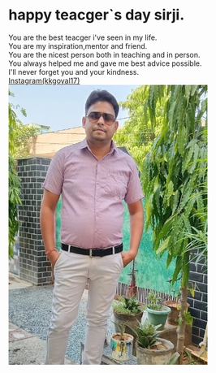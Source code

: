 # happy teacger`s day sirji.
You are the best teacger i've seen in my life.
 <br />
You are my inspiration,mentor and friend.
 <br />
You are the nicest person both in teaching and in person.
 <br />
 You always helped me and gave me best advice possible.
  <br />
  I'll never forget you and your kindness.
   <br />
   <a href="https://www.instagram.com/kkgoyal17/">Instagram(kkgoyal17)</a>
    <br />
<img src="IMG-20250904-WA0014.jpg" alt="image" >
